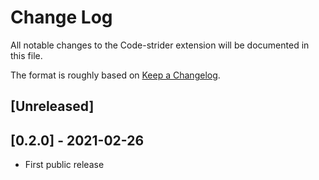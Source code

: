 # Change Log

All notable changes to the Code-strider extension will be documented in this file.

The format is roughly based on [Keep a Changelog](https://keepachangelog.com/).

## [Unreleased]

## [0.2.0] - 2021-02-26

-  First public release
